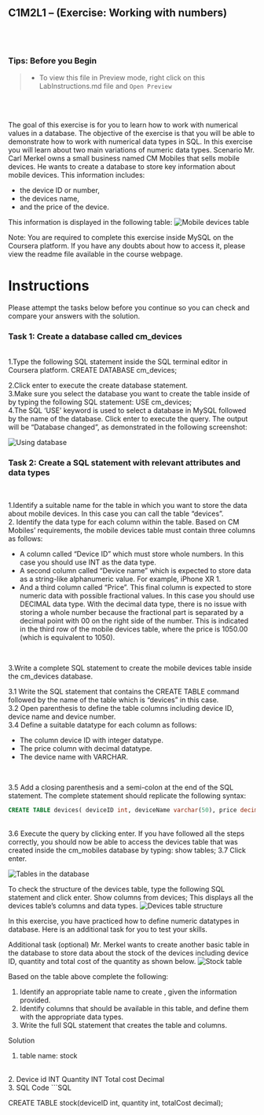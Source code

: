 ## C1M2L1 – (Exercise: Working with numbers)

<br><br>
 ### **Tips: Before you Begin**
> - To view this file in Preview mode, right click on this LabInstructions.md file and `Open Preview`

<br>
<br>

The goal of this exercise is for you to learn how to work with numerical values in a database. The objective of the exercise is that you will be able to demonstrate how to work with numerical data types in SQL. In this exercise you will learn about two main variations of numeric data types. 
Scenario
Mr. Carl Merkel owns a small business named CM Mobiles that sells mobile devices. He wants to create a database to store key information about mobile devices. This information includes: 
* the device ID or number, 
* the devices name,
* and the price of the device.

This information is displayed in the following table:
![Mobile devices table](WorkingWithNumbersImages/Picture1.png)

 
Note: You are required to complete this exercise inside MySQL on the Coursera platform. If you have any doubts about how to access it, please view the readme file available in the course webpage.

# Instructions
Please attempt the tasks below before you continue so you can check and compare your answers with the solution.

### Task 1: Create a database called cm_devices
<br>
1.Type the following SQL statement inside the SQL terminal editor in Coursera platform.
CREATE DATABASE cm_devices; 
<br>

2.Click enter to execute the create database statement. 
<br>
3.Make sure you select the database you want to create the table inside of by typing the following SQL statement: 
USE cm_devices; 
<br>
4.The SQL ‘USE’ keyword is used to select a database in MySQL followed by the name of the database. Click enter to execute the query. The output will be “Database changed”, as demonstrated in the following screenshot: 
<br>

![Using database](WorkingWithNumbersImages/Picture2.png)


### Task 2: Create a SQL statement with relevant attributes and data types 
<br>

1.Identify a suitable name for the table in which you want to store the data about mobile devices. In this case you can call the table “devices”. 
<br>
2.	Identify the data type for each column within the table. 
Based on CM Mobiles’ requirements, the mobile devices table must contain three columns as follows: 
* A column called “Device ID” which must store whole numbers. In this case you should use INT as the data type.
* A second column called “Device name” which is expected to store data as a string-like alphanumeric value. For example, iPhone XR 1.
* And a third column called “Price”. This final column is expected to store numeric data with possible fractional values. In this case you should use DECIMAL data type. With the decimal data type, there is no issue with storing a whole number because the fractional part is separated by a decimal point with 00 on the right side of the number. This is indicated in the third row of the mobile devices table, where the price is 1050.00 (which is equivalent to 1050).
<br>

3.Write a complete SQL statement to create the mobile devices table inside the cm_devices database.
<br>

3.1	Write the SQL statement that contains the CREATE TABLE command followed by the name of the table which is “devices” in this case.
<br>
3.2	Open parenthesis to define the table columns including device ID, device name and device number.
<br>
3.4	Define a suitable datatype for each column as follows:
* The column device ID with integer datatype.
* The price column with decimal datatype.
* The device name with VARCHAR. 
<br>

3.5 Add a closing parenthesis and a semi-colon at the end of the SQL statement. The complete statement should replicate the following syntax:

```SQL
CREATE TABLE devices( deviceID int, deviceName varchar(50), price decimal);
```

<br>
3.6	Execute the query by clicking enter. 
If you have followed all the steps correctly, you should now be able to access the devices table that was created inside the cm_mobiles database by typing:
show tables; 
3.7	Click enter. 

![Tables in the database](WorkingWithNumbersImages/Picture3.png)


 
To check the structure of the devices table, type the following SQL statement and click enter.
Show columns from devices; 
This displays all the devices table’s columns and data types.
![Devices table structure](WorkingWithNumbersImages/Picture4.png)

 
In this exercise, you have practiced how to define numeric datatypes in database. Here is an additional task for you to test your skills. 

Additional task (optional)
Mr. Merkel wants to create another basic table in the database to store data about the stock of the devices including device ID, quantity and total cost of the quantity as shown below.
![Stock table](WorkingWithNumbersImages/Picture5.png)

 
Based on the table above complete the following:
1.	Identify an appropriate table name to create , given the information provided. 
2.	Identify columns that should be available in this table, and define them with the appropriate  data types. 
3.	Write the full SQL statement that creates the table and columns.

Solution
<br>
1. table name: stock
<br>
2. Device id INT
   Quantity INT
   Total cost Decimal 
<br>
3. SQL Code
 ```SQL

CREATE TABLE stock(deviceID int, quantity int, totalCost decimal);
```

